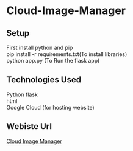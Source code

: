 # Cloud-Image-Manager

## Setup
First install python and pip <br> pip install -r requirements.txt(To install libraries) <br> python app.py (To Run the flask app) <br>

## Technologies Used
Python flask <br> html <br> Google Cloud (for hosting website)

## Webiste Url
[Cloud Image Manager](http://34.106.224.155:8000)

